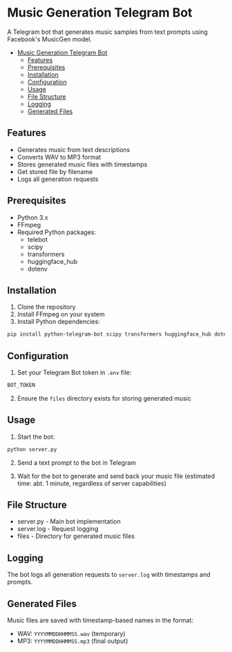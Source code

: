 # Music Generation Telegram Bot

A Telegram bot that generates music samples from text prompts using Facebook's MusicGen model.

- [Music Generation Telegram Bot](#music-generation-telegram-bot)
  - [Features](#features)
  - [Prerequisites](#prerequisites)
  - [Installation](#installation)
  - [Configuration](#configuration)
  - [Usage](#usage)
  - [File Structure](#file-structure)
  - [Logging](#logging)
  - [Generated Files](#generated-files)

## Features
- Generates music from text descriptions
- Converts WAV to MP3 format
- Stores generated music files with timestamps
- Get stored file by filename
- Logs all generation requests

## Prerequisites
- Python 3.x
- FFmpeg
- Required Python packages:
  - telebot
  - scipy
  - transformers
  - huggingface_hub
  - dotenv

## Installation
1. Clone the repository
2. Install FFmpeg on your system
3. Install Python dependencies:

```bash
pip install python-telegram-bot scipy transformers huggingface_hub dotenv
```

## Configuration
1. Set your Telegram Bot token in `.env` file:

```bash
BOT_TOKEN
```

2. Ensure the `files` directory exists for storing generated music

## Usage

1. Start the bot:

```bash
python server.py
```

2. Send a text prompt to the bot in Telegram

3. Wait for the bot to generate and send back your music file (estimated time: abt. 1 minute, regardless of server capabilities)

## File Structure

- server.py - Main bot implementation
- server.log - Request logging
- files - Directory for generated music files

## Logging
The bot logs all generation requests to `server.log` with timestamps and prompts.

## Generated Files
Music files are saved with timestamp-based names in the format:
- WAV: `YYYYMMDDHHMMSS.wav` (temporary)
- MP3: `YYYYMMDDHHMMSS.mp3` (final output)
